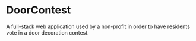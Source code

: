 # DoorContest
A full-stack web application used by a non-profit in order to have residents vote in a door decoration contest.
